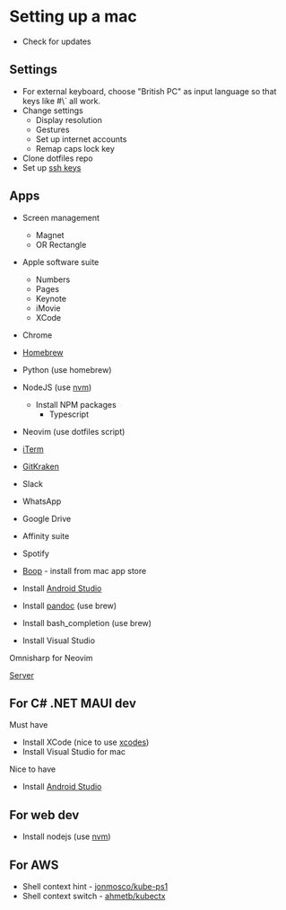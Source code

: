 # Setting up a mac

 - Check for updates

## Settings

- For external keyboard, choose "British PC" as input language so that keys
  like #\\\` all work.
- Change settings
  + Display resolution
  + Gestures
  + Set up internet accounts
  + Remap caps lock key
- Clone dotfiles repo
- Set up [ssh keys][github-ssh]

## Apps

- Screen management
  + Magnet
  + OR Rectangle
- Apple software suite
  + Numbers
  + Pages
  + Keynote
  + iMovie
  + XCode
- Chrome
- [Homebrew][homebrew]
- Python (use homebrew)
- NodeJS (use [nvm][nvm])
  + Install NPM packages
    * Typescript
- Neovim (use dotfiles script)
- [iTerm][iterm]
- [GitKraken][gitkraken]
- Slack
- WhatsApp
- Google Drive
- Affinity suite
- Spotify
- [Boop](https://github.com/IvanMathy/Boop) - install from mac app store

- Install [Android Studio][android-studio]
- Install [pandoc][pandoc] (use brew)
- Install bash_completion (use brew)

- Install Visual Studio

Omnisharp for Neovim

[Server](https://github.com/OmniSharp/omnisharp-roslyn/blob/master/BUILD.md)

[android-studio]: https://developer.android.com/studio/
[github-ssh]: https://help.github.com/articles/connecting-to-github-with-ssh/
[gitkraken]: https://www.gitkraken.com
[homebrew]: https://brew.sh
[iterm]: https://www.iterm2.com
[nvm]: https://github.com/creationix/nvm
[pandoc]: https://pandoc.org/installing.html#macos

## For C# .NET MAUI dev

Must have

 - Install XCode (nice to use [xcodes][xcodes])
 - Install Visual Studio for mac

Nice to have

 - Install [Android Studio][android-studio]

[xcodes]: https://www.xcodes.app
[android-studio]: https://developer.android.com/studio/

## For web dev

 - Install nodejs (use [nvm][nvm])

[nvm]: https://github.com/creationix/nvm

## For AWS

- Shell context hint - [jonmosco/kube-ps1](https://github.com/jonmosco/kube-ps1)
- Shell context switch - [ahmetb/kubectx](https://github.com/ahmetb/kubectx)
